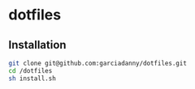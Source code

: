 # dotfiles

## Installation

```bash
git clone git@github.com:garciadanny/dotfiles.git
cd /dotfiles
sh install.sh
```

